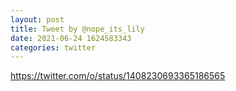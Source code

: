 ```yaml
--- 
layout: post 
title: Tweet by @nope_its_lily 
date: 2021-06-24 1624583343 
categories: twitter 
--- 
```

https://twitter.com/o/status/1408230693365186565